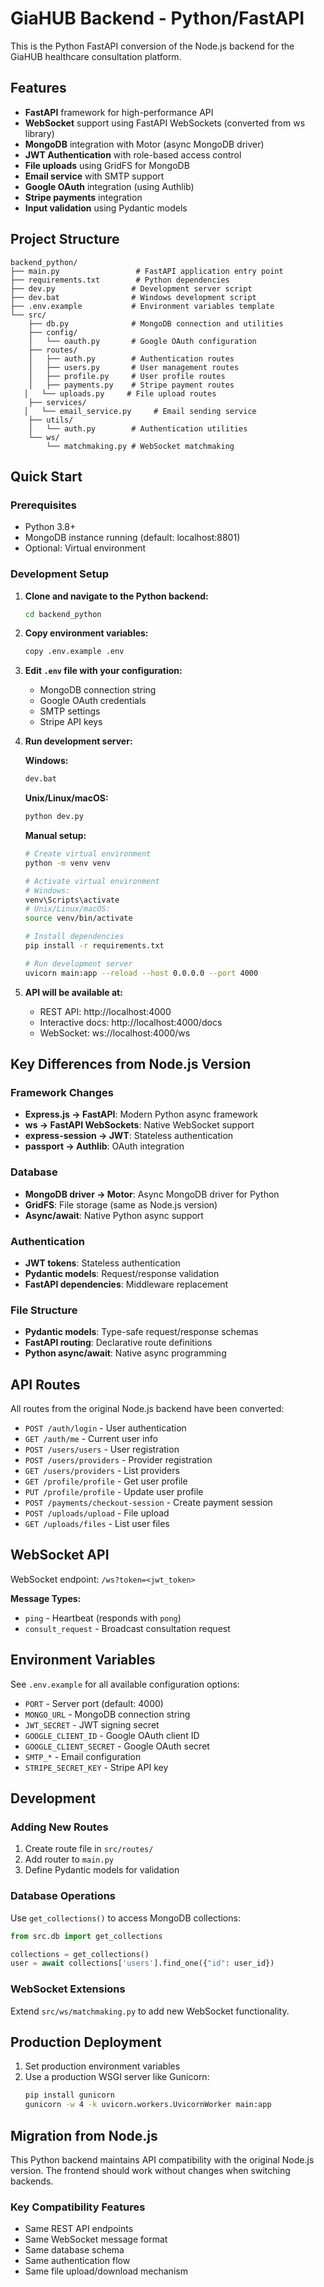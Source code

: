 # GiaHUB Backend - Python/FastAPI

This is the Python FastAPI conversion of the Node.js backend for the GiaHUB healthcare consultation platform.

## Features

- **FastAPI** framework for high-performance API
- **WebSocket** support using FastAPI WebSockets (converted from ws library)
- **MongoDB** integration with Motor (async MongoDB driver)
- **JWT Authentication** with role-based access control
- **File uploads** using GridFS for MongoDB
- **Email service** with SMTP support
- **Google OAuth** integration (using Authlib)
- **Stripe payments** integration
- **Input validation** using Pydantic models

## Project Structure

```
backend_python/
├── main.py                 # FastAPI application entry point
├── requirements.txt        # Python dependencies
├── dev.py                 # Development server script
├── dev.bat                # Windows development script
├── .env.example           # Environment variables template
└── src/
    ├── db.py              # MongoDB connection and utilities
    ├── config/
    │   └── oauth.py       # Google OAuth configuration
    ├── routes/
    │   ├── auth.py        # Authentication routes
    │   ├── users.py       # User management routes
    │   ├── profile.py     # User profile routes
    │   ├── payments.py    # Stripe payment routes
   │   └── uploads.py     # File upload routes
    ├── services/
   │   └── email_service.py     # Email sending service
    ├── utils/
    │   └── auth.py        # Authentication utilities
    └── ws/
        └── matchmaking.py # WebSocket matchmaking
```

## Quick Start

### Prerequisites

- Python 3.8+
- MongoDB instance running (default: localhost:8801)
- Optional: Virtual environment

### Development Setup

1. **Clone and navigate to the Python backend:**
   ```bash
   cd backend_python
   ```

2. **Copy environment variables:**
   ```bash
   copy .env.example .env
   ```

3. **Edit `.env` file with your configuration:**
   - MongoDB connection string
   - Google OAuth credentials
   - SMTP settings
   - Stripe API keys

4. **Run development server:**

   **Windows:**
   ```cmd
   dev.bat
   ```

   **Unix/Linux/macOS:**
   ```bash
   python dev.py
   ```

   **Manual setup:**
   ```bash
   # Create virtual environment
   python -m venv venv
   
   # Activate virtual environment
   # Windows:
   venv\Scripts\activate
   # Unix/Linux/macOS:
   source venv/bin/activate
   
   # Install dependencies
   pip install -r requirements.txt
   
   # Run development server
   uvicorn main:app --reload --host 0.0.0.0 --port 4000
   ```

5. **API will be available at:**
   - REST API: http://localhost:4000
   - Interactive docs: http://localhost:4000/docs
   - WebSocket: ws://localhost:4000/ws

## Key Differences from Node.js Version

### Framework Changes
- **Express.js → FastAPI**: Modern Python async framework
- **ws → FastAPI WebSockets**: Native WebSocket support
- **express-session → JWT**: Stateless authentication
- **passport → Authlib**: OAuth integration

### Database
- **MongoDB driver → Motor**: Async MongoDB driver for Python
- **GridFS**: File storage (same as Node.js version)
- **Async/await**: Native Python async support

### Authentication
- **JWT tokens**: Stateless authentication
- **Pydantic models**: Request/response validation
- **FastAPI dependencies**: Middleware replacement

### File Structure
- **Pydantic models**: Type-safe request/response schemas
- **FastAPI routing**: Declarative route definitions
- **Python async/await**: Native async programming

## API Routes

All routes from the original Node.js backend have been converted:

- `POST /auth/login` - User authentication
- `GET /auth/me` - Current user info
- `POST /users/users` - User registration
- `POST /users/providers` - Provider registration
- `GET /users/providers` - List providers
- `GET /profile/profile` - Get user profile
- `PUT /profile/profile` - Update user profile
- `POST /payments/checkout-session` - Create payment session
- `POST /uploads/upload` - File upload
- `GET /uploads/files` - List user files
  

## WebSocket API

WebSocket endpoint: `/ws?token=<jwt_token>`

**Message Types:**
- `ping` - Heartbeat (responds with `pong`)
- `consult_request` - Broadcast consultation request

## Environment Variables

See `.env.example` for all available configuration options:

- `PORT` - Server port (default: 4000)
- `MONGO_URL` - MongoDB connection string
- `JWT_SECRET` - JWT signing secret
- `GOOGLE_CLIENT_ID` - Google OAuth client ID
- `GOOGLE_CLIENT_SECRET` - Google OAuth secret
- `SMTP_*` - Email configuration
- `STRIPE_SECRET_KEY` - Stripe API key

## Development

### Adding New Routes

1. Create route file in `src/routes/`
2. Add router to `main.py`
3. Define Pydantic models for validation

### Database Operations

Use `get_collections()` to access MongoDB collections:

```python
from src.db import get_collections

collections = get_collections()
user = await collections['users'].find_one({"id": user_id})
```

### WebSocket Extensions

Extend `src/ws/matchmaking.py` to add new WebSocket functionality.

## Production Deployment

1. Set production environment variables
2. Use a production WSGI server like Gunicorn:
   ```bash
   pip install gunicorn
   gunicorn -w 4 -k uvicorn.workers.UvicornWorker main:app
   ```

## Migration from Node.js

This Python backend maintains API compatibility with the original Node.js version. The frontend should work without changes when switching backends.

### Key Compatibility Features

- Same REST API endpoints
- Same WebSocket message format
- Same database schema
- Same authentication flow
- Same file upload/download mechanism
